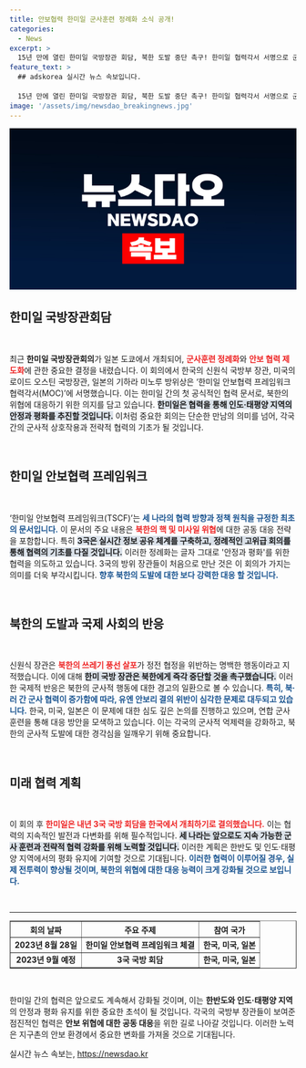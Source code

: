 ```yaml
---
title: 안보협력 한미일 군사훈련 정례화 소식 공개!
categories:
  - News
excerpt: >
  15년 만에 열린 한미일 국방장관 회담, 북한 도발 중단 촉구! 한미일 협력각서 서명으로 군사훈련 정례화에 나섰습니다. 동북아시아 안보 협력의 새로운 장이 열리나? 클릭해서 자세히 알아보세요!
feature_text: >
  ## adskorea 실시간 뉴스 속보입니다.

  15년 만에 열린 한미일 국방장관 회담, 북한 도발 중단 촉구! 한미일 협력각서 서명으로 군사훈련 정례화에 나섰습니다. 동북아시아 안보 협력의 새로운 장이 열리나? 클릭해서 자세히 알아보세요!
image: '/assets/img/newsdao_breakingnews.jpg'
---
```


<p><img src="/assets/img/newsdao_breakingnews.jpg" alt="adskorea 속보" /></p>

<h2 data-ke-size="size26">한미일 국방장관회담</h2>

<p data-ke-size="size16">&nbsp;</p>

<p>최근 <strong>한미일 국방장관회의</strong>가 일본 도쿄에서 개최되어, <b><span style="color: #ee2323;">군사훈련 정례화</span></b>와 <b><span style="color: #ee2323;">안보 협력 제도화</span></b>에 관한 중요한 결정을 내렸습니다. 이 회의에서 한국의 신원식 국방부 장관, 미국의 로이드 오스틴 국방장관, 일본의 기하라 미노루 방위상은 ‘한미일 안보협력 프레임워크 협력각서(MOC)’에 서명했습니다. 이는 한미일 간의 첫 공식적인 협력 문서로, 북한의 위협에 대응하기 위한 의지를 담고 있습니다. <b><span style="background-color: #21538527;">한미일은 협력을 통해 인도·태평양 지역의 안정과 평화를 추진할 것입니다.</span></b> 이처럼 중요한 회의는 단순한 만남의 의미를 넘어, 각국 간의 군사적 상호작용과 전략적 협력의 기초가 될 것입니다.</p></p>

<p data-ke-size="size16">&nbsp;</p>

<h2 data-ke-size="size26">한미일 안보협력 프레임워크</h2>

<p data-ke-size="size16">&nbsp;</p>

<p>‘한미일 안보협력 프레임워크(TSCF)’는 <b><span style="color: #1a5490;">세 나라의 협력 방향과 정책 원칙을 규정한 최초의 문서입니다.</span></b> 이 문서의 주요 내용은 <b><span style="color: #ee2323;">북한의 핵 및 미사일 위협</span></b>에 대한 공동 대응 전략을 포함합니다. 특히 <b><span style="background-color: #21538527;">3국은 실시간 정보 공유 체계를 구축하고, 정례적인 고위급 회의를 통해 협력의 기초를 다질 것입니다.</span></b> 이러한 정례화는 글자 그대로 '안정과 평화'를 위한 협력을 의도하고 있습니다. 3국의 방위 장관들이 처음으로 만난 것은 이 회의가 가지는 의미를 더욱 부각시킵니다. <b><span style="color: #1a5490;">향후 북한의 도발에 대한 보다 강력한 대응 할 것입니다.</span></b></p></p>

<p data-ke-size="size16">&nbsp;</p>

<h2 data-ke-size="size26">북한의 도발과 국제 사회의 반응</h2>

<p data-ke-size="size16">&nbsp;</p>

<p>신원식 장관은 <b><span style="color: #ee2323;">북한의 쓰레기 풍선 살포</span></b>가 정전 협정을 위반하는 명백한 행동이라고 지적했습니다. 이에 대해 <b><span style="background-color: #21538527;">한미 국방 장관은 북한에게 즉각 중단할 것을 촉구했습니다.</span></b> 이러한 국제적 반응은 북한의 군사적 행동에 대한 경고의 일환으로 볼 수 있습니다. <b><span style="color: #1a5490;">특히, 북·러 간 군사 협력이 증가함에 따라, 유엔 안보리 결의 위반이 심각한 문제로 대두되고 있습니다.</span></b> 한국, 미국, 일본은 이 문제에 대한 심도 깊은 논의를 진행하고 있으며, 연합 군사 훈련을 통해 대응 방안을 모색하고 있습니다. 이는 각국의 군사적 억제력을 강화하고, 북한의 군사적 도발에 대한 경각심을 일깨우기 위해 중요합니다.</p></p>

<p data-ke-size="size16">&nbsp;</p>

<h2 data-ke-size="size26">미래 협력 계획</h2>

<p data-ke-size="size16">&nbsp;</p>

<p>이 회의 후 <b><span style="color: #ee2323;">한미일은 내년 3국 국방 회담을 한국에서 개최하기로 결의했습니다.</span></b> 이는 협력의 지속적인 발전과 다변화를 위해 필수적입니다. <b><span style="background-color: #21538527;">세 나라는 앞으로도 지속 가능한 군사 훈련과 전략적 협력 강화를 위해 노력할 것입니다.</span></b> 이러한 계획은 한반도 및 인도·태평양 지역에서의 평화 유지에 기여할 것으로 기대됩니다. <b><span style="color: #1a5490;">이러한 협력이 이루어질 경우, 실제 전투력이 향상될 것이며, 북한의 위협에 대한 대응 능력이 크게 강화될 것으로 보입니다.</span></b></p></p>

<p data-ke-size="size16">&nbsp;</p>

<hr>

<table style="width: 100%; border-collapse: collapse;" border="1">
  <tr>
    <th style="text-align: center;">회의 날짜</th>
    <th style="text-align: center;">주요 주제</th>
    <th style="text-align: center;">참여 국가</th>
  </tr>
  <tr>
    <td style="text-align: center; height: 20px;"><b>2023년 8월 28일</b></td>
    <td style="text-align: center; height: 20px;"><b>한미일 안보협력 프레임워크 체결</b></td>
    <td style="text-align: center; height: 20px;"><b>한국, 미국, 일본</b></td>
  </tr>
  <tr>
    <td style="text-align: center; height: 20px;"><b>2023년 9월 예정</b></td>
    <td style="text-align: center; height: 20px;"><b>3국 국방 회담</b></td>
    <td style="text-align: center; height: 20px;"><b>한국, 미국, 일본</b></td>
  </tr>
</table>

<p data-ke-size="size16">&nbsp;</p>

<p>한미일 간의 협력은 앞으로도 계속해서 강화될 것이며, 이는 <strong>한반도와 인도·태평양 지역</strong>의 안정과 평화 유지를 위한 중요한 초석이 될 것입니다. 각국의 국방부 장관들이 보여준 점진적인 협력은 <strong>안보 위협에 대한 공동 대응</strong>을 위한 길로 나아갈 것입니다. 이러한 노력은 지구촌의 안보 환경에서 중요한 변화를 가져올 것으로 기대됩니다.</p>
실시간 뉴스 속보는, <a href="https://newsdao.kr" rel="dofollow">https://newsdao.kr</a>


